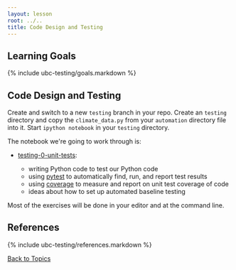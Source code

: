 ```yaml
---
layout: lesson
root: ../..
title: Code Design and Testing
---
```



## Learning Goals
{% include ubc-testing/goals.markdown %}


## Code Design and Testing

Create and switch to a new `testing` branch in your repo.
Create an `testing` directory and copy the `climate_data.py` from your `automation` directory file into it.
Start `ipython notebook` in your `testing` directory.

The notebook we're going to work through is:

- [testing-0-unit-tests](http://nbviewer.ipython.org/url/douglatornell.github.io/2013-09-26-ubc/lessons/ubc-testing/testing-0-unit-tests.ipynb):

  - writing Python code to test our Python code
  - using [pytest] to automatically find, run, and report test results
  - using [coverage] to measure and report on unit test coverage of code
  - ideas about how to set up automated baseline testing

Most of the exercises will be done in your editor and at the command line.

[pytest]: http://pytest.org/latest/
[coverage]: http://nedbatchelder.com/code/coverage/


## References
{% include ubc-testing/references.markdown %}


[Back to Topics](../../index.html#topics)
